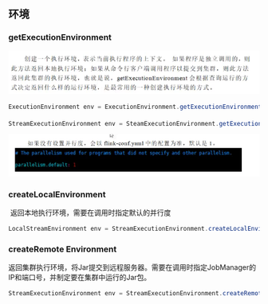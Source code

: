 

## 环境

### getExecutionEnvironment

![截屏2021-07-24 下午11.18.51](https://raw.githubusercontent.com/DataDevLPY/TyporaPicStore/main/Picture202111220125992.png?token=AWS37JMRBGODJSGQNXKWN2DBTKAVK)

```java
ExecutionEnvironment env = ExecutionEnvironment.getExecutionEnvironment();

StreamExecutionEnvironment env = SteamExecutionEnvironment.getExecutionEnvironment();
```

![截屏2021-07-24 下午11.20.43](https://raw.githubusercontent.com/DataDevLPY/TyporaPicStore/main/Picture202111220125800.png?token=AWS37JPXX7QXP45LLJSLKCDBTKAVO)



### createLocalEnvironment

​		返回本地执行环境，需要在调用时指定默认的并行度

```java
LocalStreamEnvironment env = StreamExecutionEnvironment.createLocalEnvironment(1);
```



### createRemote Environment

​		返回集群执行环境，将Jar提交到远程服务器。需要在调用时指定JobManager的IP和端口号，并制定要在集群中运行的Jar包。

```java
StreamExecutionEnvironment env = StreamExecutionEnvironment.createRemoteEnvironment("jobmanage-hostname",6123,"YOURPATH//WordCount.jar");
```





